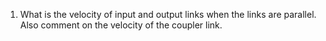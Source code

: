 

1. What is the velocity of input and output links when the links are parallel. Also comment on the velocity of the coupler link.